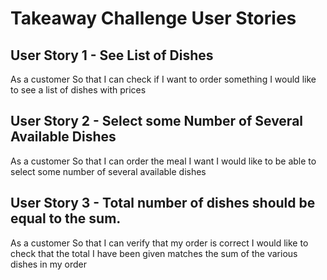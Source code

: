 # Takeaway Challenge User Stories

## User Story 1 - See List of Dishes

As a customer
So that I can check if I want to order something
I would like to see a list of dishes with prices

## User Story 2 - Select some Number of Several Available Dishes

As a customer
So that I can order the meal I want
I would like to be able to select some number of several available dishes

## User Story 3 - Total number of dishes should be equal to the sum.

As a customer
So that I can verify that my order is correct
I would like to check that the total I have been given matches the sum of the various dishes in my order

